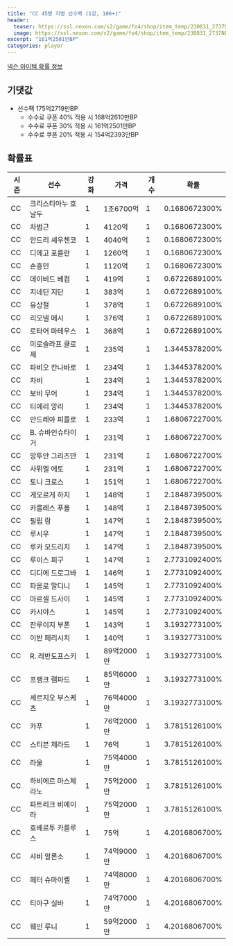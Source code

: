```yaml
---
title: "CC 45명 지명 선수팩 (1강, 106+)"
header:
  teaser: https://ssl.nexon.com/s2/game/fo4/shop/item_temp/230831_2737NE39PA12/200230039.png
  image: https://ssl.nexon.com/s2/game/fo4/shop/item_temp/230831_2737NE39PA12/200230039.png
excerpt: "161억2501만BP"
categories: player
---
```

[넥슨 아이템 확률 정보](http://iteminfo.nexon.com/probability/fo4?sn=7352)

## 기댓값
  - 선수팩 175억2719만BP
    - 수수료 쿠폰 40% 적용 시 168억2610만BP
    - 수수료 쿠폰 30% 적용 시 161억2501만BP
    - 수수료 쿠폰 20% 적용 시 154억2393만BP


## 확률표

|시즌|선수|강화|가격|개수|확률|
|---|---|---|---|---|---|
|CC|크리스티아누 호날두|1|1조6700억|1|0.1680672300%|
|CC|차범근|1|4120억|1|0.1680672300%|
|CC|안드리 셰우첸코|1|4040억|1|0.1680672300%|
|CC|디에고 포를란|1|1260억|1|0.1680672300%|
|CC|손흥민|1|1120억|1|0.1680672300%|
|CC|데이비드 베컴|1|419억|1|0.6722689100%|
|CC|지네딘 지단|1|383억|1|0.6722689100%|
|CC|유상철|1|378억|1|0.6722689100%|
|CC|리오넬 메시|1|376억|1|0.6722689100%|
|CC|로타어 마테우스|1|368억|1|0.6722689100%|
|CC|미로슬라프 클로제|1|235억|1|1.3445378200%|
|CC|파비오 칸나바로|1|234억|1|1.3445378200%|
|CC|차비|1|234억|1|1.3445378200%|
|CC|보비 무어|1|234억|1|1.3445378200%|
|CC|티에리 앙리|1|234억|1|1.3445378200%|
|CC|안드레아 피를로|1|233억|1|1.6806722700%|
|CC|B. 슈바인슈타이거|1|231억|1|1.6806722700%|
|CC|앙투안 그리즈만|1|231억|1|1.6806722700%|
|CC|사뮈엘 에토|1|231억|1|1.6806722700%|
|CC|토니 크로스|1|151억|1|1.6806722700%|
|CC|게오르게 하지|1|148억|1|2.1848739500%|
|CC|카를레스 푸욜|1|148억|1|2.1848739500%|
|CC|필립 람|1|147억|1|2.1848739500%|
|CC|루시우|1|147억|1|2.1848739500%|
|CC|루카 모드리치|1|147억|1|2.1848739500%|
|CC|루이스 피구|1|147억|1|2.7731092400%|
|CC|디디에 드로그바|1|146억|1|2.7731092400%|
|CC|파올로 말디니|1|145억|1|2.7731092400%|
|CC|마르셀 드사이|1|145억|1|2.7731092400%|
|CC|카시야스|1|145억|1|2.7731092400%|
|CC|잔루이지 부폰|1|143억|1|3.1932773100%|
|CC|이반 페리시치|1|140억|1|3.1932773100%|
|CC|R. 레반도프스키|1|89억2000만|1|3.1932773100%|
|CC|프랭크 램파드|1|85억6000만|1|3.1932773100%|
|CC|세르지오 부스케츠|1|76억4000만|1|3.1932773100%|
|CC|카푸|1|76억2000만|1|3.7815126100%|
|CC|스티븐 제라드|1|76억|1|3.7815126100%|
|CC|라울|1|75억4000만|1|3.7815126100%|
|CC|하비에르 마스체라노|1|75억2000만|1|3.7815126100%|
|CC|파트리크 비에이라|1|75억2000만|1|3.7815126100%|
|CC|호베르투 카를루스|1|75억|1|4.2016806700%|
|CC|샤비 알론소|1|74억9000만|1|4.2016806700%|
|CC|페터 슈마이켈|1|74억8000만|1|4.2016806700%|
|CC|티아구 실바|1|74억7000만|1|4.2016806700%|
|CC|웨인 루니|1|59억2000만|1|4.2016806700%|
